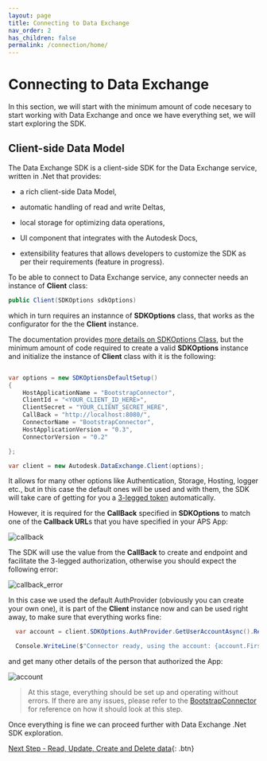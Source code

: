 ```yaml
---
layout: page
title: Connecting to Data Exchange
nav_order: 2
has_children: false
permalink: /connection/home/
---
```


# Connecting to Data Exchange

In this section, we will start with the minimum amount of code necesary to start working with Data Exchange and once we have everything set, we will start exploring the SDK.  

## Client-side Data Model

The Data Exchange SDK is a client-side SDK for the Data Exchange service, written in .Net that provides:

- a rich client-side Data Model,

- automatic handling of read and write Deltas,

- local storage for optimizing data operations,

- UI component that integrates with the Autodesk Docs,

- extensibility features that allows developers to customize the SDK as per their requirements (feature in progress).


To be able to connect to Data Exchange service, any connecter needs an instance of **Client** class:

```cs
public Client(SDKOptions sdkOptions)
```

which in turn requires an instannce of **SDKOptions** class, that works as the configurator for the the **Client** instance.

The documentation provides [more details on SDKOptions Class](https://aps.autodesk.com/en/docs/dx-sdk-beta/v1/sdk-reference/autodesk-dataexchange/Autodesk.DataExchange/SDKOptions/), but the minimum amount of code required to create a valid **SDKOptions** instance and initialize the instance of **Client** class with it is the following:

```cs

var options = new SDKOptionsDefaultSetup()
{
    HostApplicationName = "BootstrapConnector",
    ClientId = "<YOUR_CLIENT_ID_HERE>",
    ClientSecret = "YOUR_CLIENT_SECRET_HERE",
    CallBack = "http://localhost:8080/",
    ConnectorName = "BootstrapConnector",
    HostApplicationVersion = "0.3",
    ConnectorVersion = "0.2"

};

var client = new Autodesk.DataExchange.Client(options);

```

It allows for many other options like Authentication, Storage, Hosting, logger etc., but in this case the default ones will be used and with them, the SDK will take care of getting for you a [3-legged token](https://aps.autodesk.com/en/docs/oauth/v2/tutorials/get-3-legged-token/) automatically. 

However, it is required for the **CallBack** specified in **SDKOptions** to match one of the **Callback URL**s that you have specified in your APS App:

![callback](../../assets/images/callback.png)

The SDK will use the value from the **CallBack** to create and endpoint and facilitate the 3-legged authorization, otherwise you should expect the following error:

![callback_error](../../assets/images/callback_error.png)

In this case we used the default AuthProvider (obviously you can create your own one), it is part of the **Client** instance now and can be used right away, to make sure that everything works fine:

```cs
  var account = client.SDKOptions.AuthProvider.GetUserAccountAsync().Result;

  Console.WriteLine($"Connector ready, using the account: {account.FirstName}");

```

and get many other details of the person that authorized the App:

![account](../../assets/images/account.png)

>At this stage, everything should be set up and operating without errors. If there are any issues, please refer to the [BootstrapConnector](https://github.com/autodesk-platform-services/BootstrapDXConnector/tree/start) for reference on how it should look at this step.

Once everything is fine we can proceed further with Data Exchange .Net SDK exploration.

[Next Step - Read, Update, Create and Delete data](../../crud_data/home/){: .btn}
